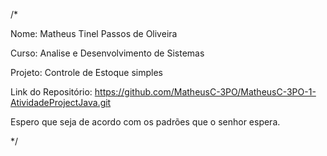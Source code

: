 /*

Nome: Matheus Tinel Passos de Oliveira

Curso: Analise e Desenvolvimento de Sistemas

Projeto: Controle de Estoque simples

Link do Repositório: https://github.com/MatheusC-3PO/MatheusC-3PO-1-AtividadeProjectJava.git

Espero que seja de acordo com os padrões que o senhor espera.

*/
